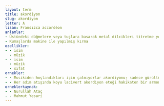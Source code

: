 ```yaml
---
layout: term
title: akordiyon
slug: akordiyon
letter: A
lisan: Fransızca accordéon
anlamlar:
- Üstündeki düğmelere veya tuşlara basarak metal dilcikleri titretme yolu ile çalınan körüklü, elde taşınabilir bir çalgı; akordeon, armonika
- Kumaşlarda makine ile yapılmış kırma
ozellikler:
- - isim
  - müzik
- - isim
  - müzik
  - sıfat
ornekler:
- - Musikiden hoşlandıkları için çalmıyorlar akordiyonu; sadece gürültü etmek için, ötekini berikini rahatsız etmek, kafasını şişirmek için çalıyorlar.
- - Her adım atışında koyu lacivert akordiyon eteği hakikaten bir armonik gibi açılıp kapanıyordu.
orneklerkaynak:
- - Nurullah Ataç
- - Mahmut Yesari
---
```

